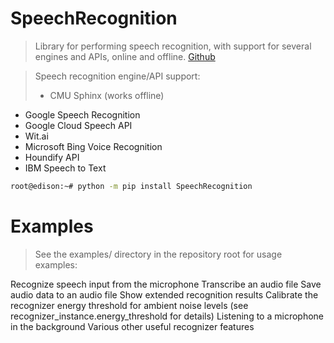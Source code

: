 # SpeechRecognition

> Library for performing speech recognition, with support for several engines and APIs, online and offline. [Github](https://github.com/Uberi/speech_recognition)

> Speech recognition engine/API support:
> - CMU Sphinx (works offline)
- Google Speech Recognition
- Google Cloud Speech API
- Wit.ai
- Microsoft Bing Voice Recognition
- Houndify API
- IBM Speech to Text

```sh
root@edison:~# python -m pip install SpeechRecognition
```

# Examples

> See the examples/ directory in the repository root for usage examples:

Recognize speech input from the microphone
Transcribe an audio file
Save audio data to an audio file
Show extended recognition results
Calibrate the recognizer energy threshold for ambient noise levels (see recognizer_instance.energy_threshold for details)
Listening to a microphone in the background
Various other useful recognizer features